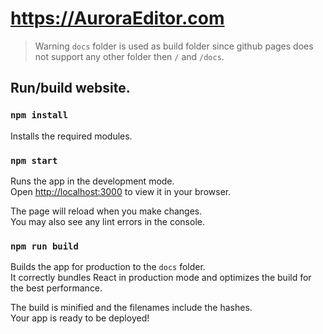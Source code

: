 # https://AuroraEditor.com

> Warning `docs` folder is used as build folder since github pages does not support any other folder then `/` and `/docs`.

## Run/build website.

### `npm install`

Installs the required modules.

### `npm start`

Runs the app in the development mode.\
Open [http://localhost:3000](http://localhost:3000) to view it in your browser.

The page will reload when you make changes.\
You may also see any lint errors in the console.

### `npm run build`

Builds the app for production to the `docs` folder.\
It correctly bundles React in production mode and optimizes the build for the best performance.

The build is minified and the filenames include the hashes.\
Your app is ready to be deployed!
